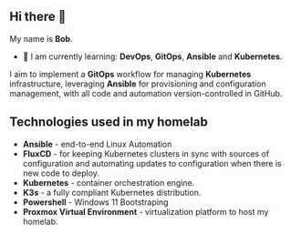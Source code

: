 ## Hi there 👋

My name is **Bob**.

- 🌱 I am currently learning: **DevOps**, **GitOps**, **Ansible** and **Kubernetes**.

I aim to implement a **GitOps** workflow for managing **Kubernetes** infrastructure, leveraging **Ansible** for provisioning and configuration management, with all code and automation version-controlled in GitHub.

## Technologies used in my homelab

- **Ansible** - end-to-end Linux Automation
- **FluxCD** - for keeping Kubernetes clusters in sync with sources of configuration and automating updates to configuration when there is new code to deploy.
- **Kubernetes** - container orchestration engine.
- **K3s** - a fully compliant Kubernetes distribution.
- **Powershell** - Windows 11 Bootstraping
- **Proxmox Virtual Environment** - virtualization platform to host my homelab.

<!--
**rtdevx/rtdevx** is a ✨ _special_ ✨ repository because its `README.md` (this file) appears on your GitHub profile.

Here are some ideas to get you started:

- 🔭 I’m currently working on ...
- 🌱 I’m currently learning ...
- 👯 I’m looking to collaborate on ...
- 🤔 I’m looking for help with ...
- 💬 Ask me about ...
- 📫 How to reach me: ...
- 😄 Pronouns: ...
- ⚡ Fun fact: ...
-->
